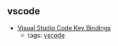 vscode 
---
* [Visual Studio Code Key Bindings](https://code.visualstudio.com/docs/getstarted/keybindings)
    * tags: [vscode](../tags/vscode.md)
